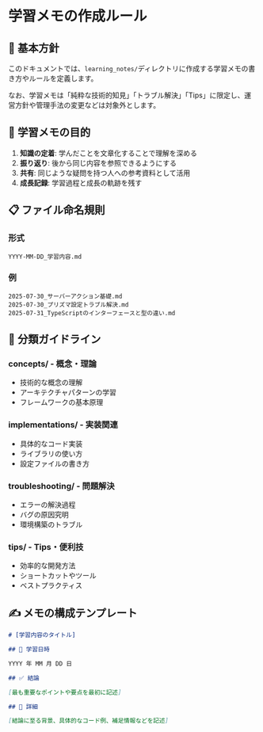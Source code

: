 # 学習メモの作成ルール

## 📝 基本方針

このドキュメントでは、`learning_notes/`ディレクトリに作成する学習メモの書き方やルールを定義します。

なお、学習メモは「純粋な技術的知見」「トラブル解決」「Tips」に限定し、運営方針や管理手法の変更などは対象外とします。

## 🎯 学習メモの目的

1. **知識の定着**: 学んだことを文章化することで理解を深める
2. **振り返り**: 後から同じ内容を参照できるようにする
3. **共有**: 同じような疑問を持つ人への参考資料として活用
4. **成長記録**: 学習過程と成長の軌跡を残す

## 📋 ファイル命名規則

### 形式

```
YYYY-MM-DD_学習内容.md
```

### 例

```
2025-07-30_サーバーアクション基礎.md
2025-07-30_プリズマ設定トラブル解決.md
2025-07-31_TypeScriptのインターフェースと型の違い.md
```

## 📁 分類ガイドライン

### concepts/ - 概念・理論

- 技術的な概念の理解
- アーキテクチャパターンの学習
- フレームワークの基本原理

### implementations/ - 実装関連

- 具体的なコード実装
- ライブラリの使い方
- 設定ファイルの書き方

### troubleshooting/ - 問題解決

- エラーの解決過程
- バグの原因究明
- 環境構築のトラブル

### tips/ - Tips・便利技

- 効率的な開発方法
- ショートカットやツール
- ベストプラクティス

## ✍️ メモの構成テンプレート

```markdown
# [学習内容のタイトル]

## 📅 学習日時

YYYY 年 MM 月 DD 日

## ✅ 結論

[最も重要なポイントや要点を最初に記述]

## 🧠 詳細

[結論に至る背景、具体的なコード例、補足情報などを記述]
```
